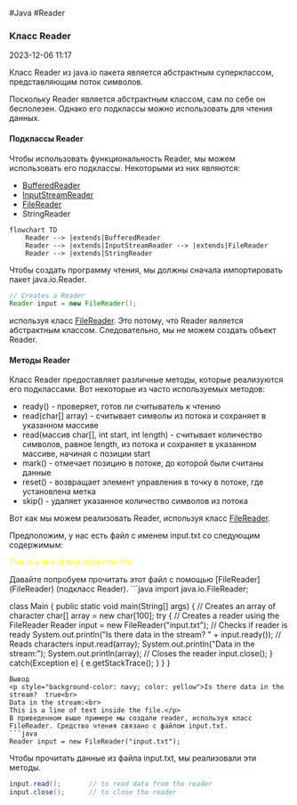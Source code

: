 #Java #Reader 
### Класс Reader ###

2023-12-06 11:17

Класс Reader из java.io пакета является абстрактным суперклассом, представляющим поток символов. 

Поскольку Reader является абстрактным классом, сам по себе он бесполезен. Однако его подклассы можно использовать для чтения данных.
#### Подклассы Reader ####

Чтобы использовать функциональность Reader, мы можем использовать его подклассы. Некоторыми из них являются:
- [BufferedReader](BufferedReader)
- [InputStreamReader](InputStreamReader)
- [FileReader](FileReader)
- StringReader

```mermaid
flowchart TD
	Reader --> |extends|BufferedReader
    Reader --> |extends|InputStreamReader --> |extends|FileReader
    Reader --> |extends|StringReader
```
Чтобы создать программу чтения, мы должны сначала импортировать пакет java.io.Reader.
```java
// Creates a Reader
Reader input = new FileReader();
```
используя класс [FileReader](FileReader). Это потому, что Reader является абстрактным классом. Следовательно, мы не можем создать объект Reader.
#### Методы Reader ####

Класс Reader предоставляет различные методы, которые реализуются его подклассами. Вот некоторые из часто используемых методов:
- ready() - проверяет, готов ли считыватель к чтению 
- read(char[] array) - считывает символы из потока и сохраняет в указанном массиве 
- read(массив char[], int start, int length) - считывает количество символов, равное length, из потока и сохраняет в указанном массиве, начиная с позиции start
- mark() - отмечает позицию в потоке, до которой были считаны данные
- reset() - возвращает элемент управления в точку в потоке, где установлена метка
- skip() - удаляет указанное количество символов из потока

Вот как мы можем реализовать Reader, используя класс [FileReader](FileReader). 

Предположим, у нас есть файл с именем input.txt со следующим содержимым:
<p style="color: yellow">This is a line of text inside the file.</p>
Давайте попробуем прочитать этот файл с помощью [FileReader](FileReader) (подкласс Reader).
```java
import java.io.FileReader;

class Main {
    public static void main(String[] args) {
        // Creates an array of character
        char[] array = new char[100];
        try {
            // Creates a reader using the FileReader
            Reader input = new FileReader("input.txt");
            // Checks if reader is ready 
            System.out.println("Is there data in the stream?  " + input.ready());
            // Reads characters
            input.read(array);
            System.out.println("Data in the stream:");
            System.out.println(array);
            // Closes the reader
            input.close();
        }
        catch(Exception e) {
            e.getStackTrace();
        }
    }
}
```
Вывод
<p style="background-color: navy; color: yellow">Is there data in the stream?  true<br>
Data in the stream:<br>
This is a line of text inside the file.</p>
В приведенном выше примере мы создали reader, используя класс FileReader. Средство чтения связано с файлом input.txt.
```java
Reader input = new FileReader("input.txt");
```
Чтобы прочитать данные из файла input.txt, мы реализовали эти методы.
```java
input.read();       // to read data from the reader
input.close();      // to close the reader
```


